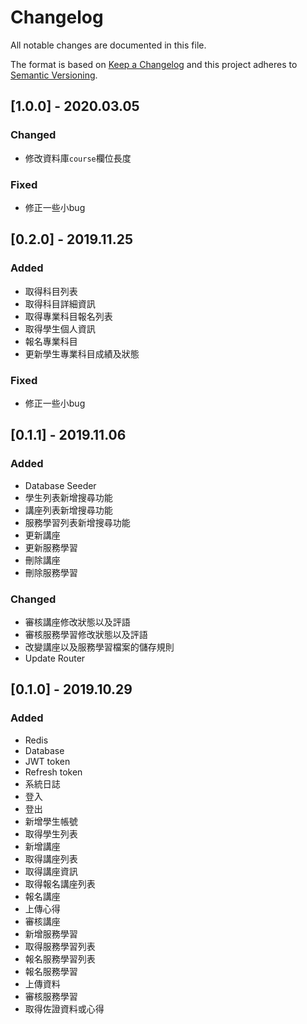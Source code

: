 # Changelog

All notable changes are documented in this file.

The format is based on [Keep a Changelog](http://keepachangelog.com/en/1.0.0/) and this project adheres to [Semantic Versioning](http://semver.org/spec/v2.0.0.html).

## [1.0.0] - 2020.03.05

### Changed

- 修改資料庫`course`欄位長度

### Fixed

- 修正一些小bug

## [0.2.0] - 2019.11.25

### Added

- 取得科目列表
- 取得科目詳細資訊
- 取得專業科目報名列表
- 取得學生個人資訊
- 報名專業科目
- 更新學生專業科目成績及狀態

### Fixed

- 修正一些小bug

## [0.1.1] - 2019.11.06

### Added

- Database Seeder
- 學生列表新增搜尋功能
- 講座列表新增搜尋功能
- 服務學習列表新增搜尋功能
- 更新講座
- 更新服務學習
- 刪除講座
- 刪除服務學習

### Changed

- 審核講座修改狀態以及評語
- 審核服務學習修改狀態以及評語
- 改變講座以及服務學習檔案的儲存規則
- Update Router

## [0.1.0] - 2019.10.29

### Added

- Redis
- Database
- JWT token
- Refresh token
- 系統日誌
- 登入
- 登出
- 新增學生帳號
- 取得學生列表
- 新增講座
- 取得講座列表
- 取得講座資訊
- 取得報名講座列表
- 報名講座
- 上傳心得
- 審核講座
- 新增服務學習
- 取得服務學習列表
- 報名服務學習列表
- 報名服務學習
- 上傳資料
- 審核服務學習
- 取得佐證資料或心得
